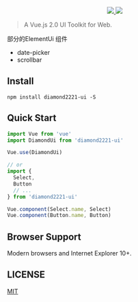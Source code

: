 <p align="center">
  <a href="https://travis-ci.org/ElemeFE/element">
    <img src="https://travis-ci.org/ElemeFE/element.svg?branch=master">
  </a>
  <a href="LICENSE">
    <img src="https://img.shields.io/badge/License-MIT-yellow.svg">
  </a>
</p>

> A Vue.js 2.0 UI Toolkit for Web.

部分的ElementUi 组件
<ul>
  <li>date-picker</li>
  <li>scrollbar</li>
</ul>

## Install
```shell
npm install diamond2221-ui -S
```

## Quick Start
``` javascript
import Vue from 'vue'
import DiamondUi from 'diamond2221-ui'

Vue.use(DiamondUi)

// or
import {
  Select,
  Button
  // ...
} from 'diamond2221-ui'

Vue.component(Select.name, Select)
Vue.component(Button.name, Button)
```

## Browser Support
Modern browsers and Internet Explorer 10+.

## LICENSE
[MIT](LICENSE)
